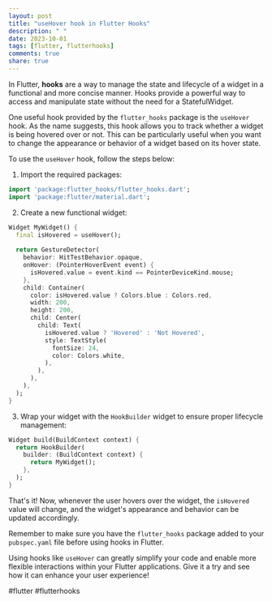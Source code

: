```yaml
---
layout: post
title: "useHover hook in Flutter Hooks"
description: " "
date: 2023-10-01
tags: [flutter, flutterhooks]
comments: true
share: true
---
```


In Flutter, **hooks** are a way to manage the state and lifecycle of a widget in a functional and more concise manner. Hooks provide a powerful way to access and manipulate state without the need for a StatefulWidget.

One useful hook provided by the `flutter_hooks` package is the `useHover` hook. As the name suggests, this hook allows you to track whether a widget is being hovered over or not. This can be particularly useful when you want to change the appearance or behavior of a widget based on its hover state.

To use the `useHover` hook, follow the steps below:

1. Import the required packages:
```dart
import 'package:flutter_hooks/flutter_hooks.dart';
import 'package:flutter/material.dart';
```

2. Create a new functional widget:
```dart
Widget MyWidget() {
  final isHovered = useHover();
  
  return GestureDetector(
    behavior: HitTestBehavior.opaque,
    onHover: (PointerHoverEvent event) {
      isHovered.value = event.kind == PointerDeviceKind.mouse;
    },
    child: Container(
      color: isHovered.value ? Colors.blue : Colors.red,
      width: 200,
      height: 200,
      child: Center(
        child: Text(
          isHovered.value ? 'Hovered' : 'Not Hovered',
          style: TextStyle(
            fontSize: 24,
            color: Colors.white,
          ),
        ),
      ),
    ),
  );
}
```

3. Wrap your widget with the `HookBuilder` widget to ensure proper lifecycle management:
```dart
Widget build(BuildContext context) {
  return HookBuilder(
    builder: (BuildContext context) {
      return MyWidget();
    },
  );
}
```

That's it! Now, whenever the user hovers over the widget, the `isHovered` value will change, and the widget's appearance and behavior can be updated accordingly.

Remember to make sure you have the `flutter_hooks` package added to your `pubspec.yaml` file before using hooks in Flutter.

Using hooks like `useHover` can greatly simplify your code and enable more flexible interactions within your Flutter applications. Give it a try and see how it can enhance your user experience!

#flutter #flutterhooks
